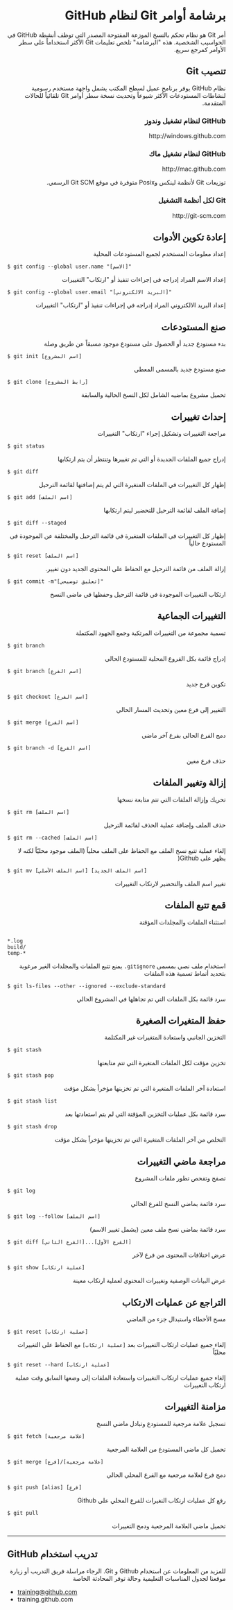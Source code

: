 <h1 dir="rtl"> برشامة أوامر Git لنظام GitHub</h1>
<p dir="rtl">أمر Git هو نظام تحكم بالنسخ الموزعة المفتوحة المصدر التي توظف أنشطة GitHub في الحواسيب الشخصية. هذه "البرشامة" تلخص تعليمات Git الأكثر استخداماً على سطر الأوامر كمرجع سريع.</p>

<h2 dir="rtl"> تنصيب Git</h2>
<p dir="rtl">نظام GitHub يوفر برنامج عميل لسطح المكتب يشمل واجهة مستخدم رسومية لنشاطات المستودعات الأكثر شيوعاً وتحديث نسخة سطر أوامر Git تلقائياً للحالات المتقدمة.</p>

<h3 dir="rtl"> GitHub لنظام تشغيل وندوز</h3>
<p dir="rtl">http://windows.github.com</p>

<h3 dir="rtl"> GitHub لنظام تشغيل ماك</h3>
<p dir="rtl">http://mac.github.com</p>

<p dir="rtl">توزيعات Git لأنظمة لينكس وPosix متوفرة في موقع Git SCM الرسمي.</p>

<h3 dir="rtl"> Git لكل أنظمة التشغيل</h3>
<p dir="rtl">http://git-scm.com</p>

<h2 dir="rtl"> إعادة تكوين الأدوات</h2>
<p dir="rtl">إعداد معلومات المستخدم لجميع المستودعات المحلية</p>

<pre><code align="right">$ git config --global user.name "[الاسم]"</pre></code>

<p dir="rtl">إعداد الاسم المراد إدراجه في إجراءات تنفيذ أو "ارتكاب" التغييرات</p>


<pre><code align="right">$ git config --global user.email "[البريد الالكتروني]"</pre></code>

<p dir="rtl">إعداد البريد الالكتروني المراد إدراجه في إجراءات تنفيذ أو "ارتكاب" التغييرات</p>


<h2 dir="rtl"> صنع المستودعات</h2>
<p dir="rtl">بدء مستودع جديد أو الحصول على مستودع موجود مسبقاً عن طريق وصلة</p>


<pre><code align="right">$ git init [اسم المشروع]</pre></code>

<p dir="rtl">صنع مستودع جديد بالمسمى المعطى</p>


<pre><code align="right">$ git clone [رابط المشروع]</pre></code>

<p dir="rtl">تحميل مشروع بماضيه الشامل لكل النسخ الحالية والسابقة</p>

<h2 dir="rtl"> إحداث تغييرات</h2>
<p dir="rtl">مراجعة التغييرات وتشكيل إجراء "ارتكاب" التغييرات</p>


<pre><code align="right">$ git status</pre></code>

<p dir="rtl">إدراج جميع الملفات الجديدة أو التي تم تغييرها وتنتظر أن يتم ارتكابها</p>


<pre><code align="right">$ git diff</pre></code>

<p dir="rtl">إظهار كل التغييرات في الملفات المتغيرة التي لم يتم إضافتها لقائمة الترحيل</p>


<pre><code align="right">$ git add [اسم الملف]</pre></code>

<p dir="rtl">إضافة الملف لقائمة الترحيل للتحضير ليتم ارتكابها</p>


<pre><code align="right">$ git diff --staged</pre></code>

<p dir="rtl">إظهار كل التغييرات في الملفات المتغيرة في قائمة الترحيل والمختلفة عن الموجودة في المستودع حالياً</p>


<pre><code align="right">$ git reset [اسم الملف]</pre></code>

<p dir="rtl">إزالة الملف من قائمة الترحيل مع الحفاظ على المحتوى الجديد دون تغيير.</p>


<pre><code align="right">$ git commit -m"[تعليق توضيحي]"</pre></code>

<p dir="rtl">ارتكاب التغييرات الموجودة في قائمة الترحيل وحفظها في ماضي النسخ</p>

<h2 dir="rtl"> التغييرات الجماعية</h2>
<p dir="rtl">تسمية مجموعة من التغييرات المرتكبة وجمع الجهود المكتملة</p>


<pre><code align="right">$ git branch</pre></code>

<p dir="rtl">إدراج قائمة بكل الفروع المحلية للمستودع الحالي</p>


<pre><code align="right">$ git branch [اسم الفرع]</pre></code>

<p dir="rtl">تكوين فرع جديد</p>


<pre><code align="right">$ git checkout [اسم الفرع]</pre></code>

<p dir="rtl">التغيير إلى فرع معين وتحديث المسار الحالي</p>


<pre><code align="right">$ git merge [اسم الفرع]</pre></code>

<p dir="rtl">دمج الفرع الحالي بفرع آخر ماضي</p>


<pre><code align="right">$ git branch -d [اسم الفرع]</pre></code>

<p dir="rtl">حذف فرع معين</p>


<h2 dir="rtl"> إزالة وتغيير الملفات</h2>
<p dir="rtl">تحريك وإزالة الملفات التي تتم متابعة نسخها</p>


<pre><code align="right">$ git rm [اسم الملف]</pre></code>

<p dir="rtl">حذف الملف وإضافة عملية الحذف لقائمة الترحيل</p>


<pre><code align="right">$ git rm --cached [اسم الملف]</pre></code>

<p dir="rtl">إلغاء عملية تتبع نسخ الملف مع الحفاظ على الملف محلياً (الملف موجود محليّاً لكنه لا يظهر على Github(</p>


<pre><code align="right">$ git mv [اسم الملف الأصلي] [اسم الملف الجديد]</pre></code>

<p dir="rtl">تغيير اسم الملف والتحضير لارتكاب التغييرات</p>

<h2 dir="rtl"> قمع تتبع الملفات</h2>
<p dir="rtl">استثناء الملفات والمجلدات المؤقتة</p>

<pre><code align="right">
*.log
build/
temp-*
</pre></code>

<p dir="rtl">استخدام ملف نصي بمسمى <code dir="ltr">.gitignore</code> يمنع تتبع الملفات والمجلدات الغير مرغوبة بتحديد أنماط تسمية هذه الملفات</p>


<pre><code align="right">$ git ls-files --other --ignored --exclude-standard</pre></code>

<p dir="rtl">سرد قائمة بكل الملفات التي تم تجاهلها في المشروع الحالي</p>

<h2 dir="rtl"> حفظ المتغيرات الصغيرة</h2>
<p dir="rtl">التخزين الجانبي واستعادة المتغيرات غير المكتلمة</p>


<pre><code align="right">$ git stash</pre></code>

<p dir="rtl">تخزين مؤقت لكل الملفات المتغيرة التي تتم متابعتها</p>


<pre><code align="right">$ git stash pop</pre></code>

<p dir="rtl">استعادة آخر الملفات المتغيرة التي تم تخزينها مؤخراً بشكل مؤقت</p>


<pre><code align="right">$ git stash list</pre></code>

<p dir="rtl">سرد قائمة بكل عمليات التخزين المؤقتة التي لم يتم استعادتها بعد</p>


<pre><code align="right">$ git stash drop</pre></code>

<p dir="rtl">التخلص من آخر الملفات المتغيرة التي تم تخزينها مؤخراً بشكل مؤقت</p>

<h2 dir="rtl"> مراجعة ماضي التغييرات</h2>
<p dir="rtl">تصفح وتفحص تطور ملفات المشروع</p>


<pre><code align="right">$ git log</pre></code>

<p dir="rtl">سرد قائمة بماضي النسخ للفرع الحالي</p>


<pre><code align="right">$ git log --follow [اسم الملف]</pre></code>

<p dir="rtl">سرد قائمة بماضي نسخ ملف معين (يشمل تغيير الاسم)</p>


<pre><code align="right">$ git diff [الفرع الثاني]...[الفرع الأول]</pre></code>

<p dir="rtl">عرض اختلافات المحتوى من فرع لآخر</p>


<pre><code align="right">$ git show [عملية ارتكاب]</pre></code>

<p dir="rtl">عرض البيانات الوصفية وتغييرات المحتوى لعملية ارتكاب معينة</p>

<h2 dir="rtl"> التراجع عن عمليات الارتكاب</h2>
<p dir="rtl">مسح الأخطاء واستبدال جزء من الماضي</p>


<pre><code align="right">$ git reset [عملية ارتكاب]</pre></code>

<p dir="rtl">إلغاء جميع عمليات ارتكاب التغييرات بعد <code>[عملية ارتكاب]</code> مع الحفاظ على التغييرات محليّاً</p>


<pre><code align="right">$ git reset --hard [عملية ارتكاب]</pre></code>

<p dir="rtl">إلغاء جميع عمليات ارتكاب التغييرات واستعادة الملفات إلى وضعها السابق وقت عملية ارتكاب التغييرات</p>

<h2 dir="rtl"> مزامنة التغييرات</h2>
<p dir="rtl">تسجيل علامة مرجعية للمستودع وتبادل ماضي النسخ</p>


<pre><code align="right">$ git fetch [علامة مرجعية]</pre></code>

<p dir="rtl">تحميل كل ماضي المستودع من العلامة المرجعية</p>


<pre><code align="right">$ git merge [فرع]/[علامة مرجعية]</pre></code>

<p dir="rtl">دمج فرع لعلامة مرجعية مع الفرع المحلي الحالي</p>


<pre><code align="right">$ git push [alias] [فرع]</pre></code>

<p dir="rtl">رفع كل عمليات ارتكاب التغيرات للفرع المحلي على Github</p>


<pre><code align="right">$ git pull</pre></code>

<p dir="rtl">تحميل ماضي العلامة المرجعية ودمج التغييرات</p>

---

<h2> GitHub تدريب استخدام</h2>
<p dir="rtl">للمزيد من المعلومات عن استخدام Github و Git. الرجاء مراسلة فريق التدريب أو زيارة موقعنا لجدول المناسبات التعليمية وحالة توفر المحادثة الخاصة</p>

* training@github.com
* training.github.com


